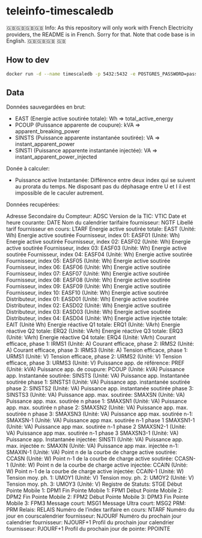 # teleinfo-timescaledb

🇬🇧🇬🇧🇬🇧🇬🇧
Info: As this repository will only work with French Electricity providers, the README is in French. Sorry for that.
Note that code base is in English.
🇬🇧🇬🇧🇬🇧 🇬🇧


## How to dev

```bash
docker run -d --name timescaledb -p 5432:5432 -e POSTGRES_PASSWORD=password timescale/timescaledb-ha:pg14-latest
```

## Data

Données sauvegardées en brut: 

- EAST (Energie active soutirée totale): Wh => total_active_energy
- PCOUP (Puissance apparente de coupure): kVA => apparent_breaking_power 
- SINSTS (Puissance apparente instantanée soutirée): VA => instant_apparent_power
- SINSTI (Puissance apparente instantanée injectée): VA => instant_apparent_power_injected

Donée à calculer:

- Puissance active Instantanée: Différence entre deux index qui se suivent au prorata du temps. Ne disposant pas du déphasage entre U et I il est impossible de le caculer autrement.


Données recupérées:

Adresse Secondaire du Compteur: ADSC
Version de la TIC: VTIC
Date et heure courante: DATE
Nom du calendrier tarifaire fournisseur: NGTF
Libellé tarif fournisseur en cours: LTARF
Energie active soutirée totale: EAST (Unité: Wh)
Energie active soutirée Fournisseur, index 01: EASF01 (Unité: Wh)
Energie active soutirée Fournisseur, index 02: EASF02 (Unité: Wh)
Energie active soutirée Fournisseur, index 03: EASF03 (Unité: Wh)
Energie active soutirée Fournisseur, index 04: EASF04 (Unité: Wh)
Energie active soutirée Fournisseur, index 05: EASF05 (Unité: Wh)
Energie active soutirée Fournisseur, index 06: EASF06 (Unité: Wh)
Energie active soutirée Fournisseur, index 07: EASF07 (Unité: Wh)
Energie active soutirée Fournisseur, index 08: EASF08 (Unité: Wh)
Energie active soutirée Fournisseur, index 09: EASF09 (Unité: Wh)
Energie active soutirée Fournisseur, index 10: EASF10 (Unité: Wh)
Energie active soutirée Distributeur, index 01: EASD01 (Unité: Wh)
Energie active soutirée Distributeur, index 02: EASD02 (Unité: Wh)
Energie active soutirée Distributeur, index 03: EASD03 (Unité: Wh)
Energie active soutirée Distributeur, index 04: EASD04 (Unité: Wh)
Energie active injectée totale: EAIT (Unité Wh)
Energie réactive Q1 totale: ERQ1 (Unité: VArh)
Energie réactive Q2 totale: ERQ2 (Unité: VArh)
Energie réactive Q3 totale: ERQ3 (Unité: VArh)
Energie réactive Q4 totale: ERQ4 (Unité: VArh)
Courant efficace, phase 1: IRMS1 (Unité: A)
Courant efficace, phase 2: IRMS2 (Unité: A)
Courant efficace, phase 3: IRMS3 (Unité: A)
Tension efficace, phase 1: URMS1 (Unité: V)
Tension efficace, phase 2: URMS2 (Unité: V)
Tension efficace, phase 3: URMS3 (Unité: V)
Puissance app. de référence: PREF (Unité: kVA)
Puissance app. de coupure: PCOUP (Unité: kVA)
Puissance app. Instantanée soutirée: SINSTS (Unité: VA)
Puissance app. Instantanée soutirée phase 1: SINSTS1 (Unité: VA)
Puissance app. instantanée soutirée phase 2: SINSTS2 (Unité: VA)
Puissance app. instantanée soutirée phase 3: SINSTS3 (Unité: VA)
Puissance app. max. soutirée: SMAXSN (Unité: VA)
Puissance app. max. soutirée n phase 1: SMAXSN1 (Unité: VA)
Puissance app. max. soutirée n phase 2: SMAXSN2 (Unité: VA)
Puissance app. max. soutirée n phase 3: SMAXSN3 (Unité: VA)
Puissance app max. soutirée n-1: SMAXSN-1 (Unité: VA)
Puissance app max. soutirée n-1 phase 1 SMAXSN1-1 (Unité: VA)
Puissance app max. soutirée n-1 phase 2 SMAXSN2-1 (Unité: VA)
Puissance app max. soutirée n-1 phase 3 SMAXSN3-1 (Unité: VA)
Puissance app. Instantanée injectée: SINSTI (Unité: VA)
Puissance app. max. injectée n: SMAXIN (Unité: VA)
Puissance app max. injectée n-1: SMAXIN-1 (Unité: VA)
Point n de la courbe de charge active soutirée: CCASN (Unité: W)
Point n-1 de la courbe de charge active soutirée: CCASN-1 (Unité: W)
Point n de la courbe de charge active injectée: CCAIN (Unité: W)
Point n-1 de la courbe de charge active injectée: CCAIN-1 (Unité: W)
Tension moy. ph. 1: UMOY1 (Unité: V)
Tension moy. ph. 2: UMOY2 (Unité: V)
Tension moy. ph. 3: UMOY3 (Unité: V)
Registre de Statuts: STGE
Début Pointe Mobile 1: DPM1
Fin Pointe Mobile 1: FPM1
Début Pointe Mobile 2: DPM2
Fin Pointe Mobile 2: FPM2
Début Pointe Mobile 3: DPM3
Fin Pointe Mobile 3: FPM3
Message court: MSG1 
Message Ultra court: MSG2
PRM: PRM
Relais: RELAIS
Numéro de l’index tarifaire en cours: NTARF
Numéro du jour en courscalendrier fournisseur: NJOURF
Numéro du prochain jour calendrier fournisseur: NJOURF+1
Profil du prochain jour calendrier fournisseur: PJOURF+1
Profil du prochain jour de pointe: PPOINTE